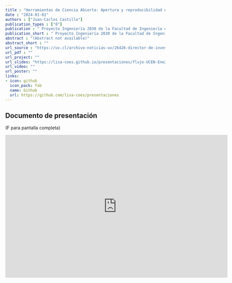 ```yaml
---
title : "Herramientas de Ciencia Abierta: Apertura y reproducibilidad de proyectos de investigación"
date : "2024-01-01"
authors : ["Juan-Carlos Castillo"]
publication_types : ["8"]
publication : " Proyecto Ingeniería 2030 de la Facultad de Ingeniería de la Universidad de Valparaíso . Valparaíso"
publication_short : " Proyecto Ingeniería 2030 de la Facultad de Ingeniería de la Universidad de Valparaíso . Valparaíso"
abstract : "(Abstract not available)"
abstract_short : ""
url_source : "https://uv.cl/archivo-noticias-uv/26426-director-de-investigacion-de-la-facultad-de-ciencias-sociales-uchile-dicto-taller-sobre-ciencia-abierta"
url_pdf : ""  
url_project: "" 
url_slides: "https://lisa-coes.github.io/presentaciones/flujo-UCEN-Ene2023/UCEN-Ene2023.html#1" 
url_video: "" 
url_poster: "" 
links: 
- icon: github 
  icon_pack: fab 
  name: Github 
  url: https://github.com/lisa-coes/presentaciones 
---
```

## Documento de presentación
(F para pantalla completa)
<iframe width="700"  height="450" src="https://lisa-coes.github.io/presentaciones/UValpo-herramientas-Enero2024/UValpo-herramientas-Ene2024.html#1" title="Xaringan presentation" frameborder="0" allow="accelerometer; autoplay; clipboard-write; encrypted-media; gyroscope; picture-in-picture" allowfullscreen></iframe>
